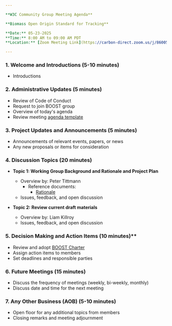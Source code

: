 ```yaml
---

**W3C Community Group Meeting Agenda**

**Biomass Open Origin Standard for Tracking**

**Date:** 05-23-2025
**Time:** 8:00 AM to 09:00 AM PDT 
**Location:** [Zoom Meeting Link](https://carbon-direct.zoom.us/j/86005663902?pwd=rbGWX0c7kQRoYX2n6Vnl5IQMlwTDMx.1) Meeting ID: `86005663902` Passcode: `348634`

---
```


### 1. **Welcome and Introductions** (5-10 minutes)
   - Introductions

### 2. **Administrative Updates** (5 minutes)
   - Review of Code of Conduct
   - Request to join BOOST group
   - Overview of today's agenda
   - Review meeting [agenda template](./templates/meeting_template.md)

### 3. **Project Updates and Announcements** (5 minutes)
   - Announcements of relevant events, papers, or news
   - Any new proposals or items for consideration

### 4. **Discussion Topics** (20 minutes)
   - **Topic 1: Working Group Background and Rationale and Project Plan**
     - Overview by: Peter Tittmann
       - Reference documents:
		 - [Rationale](../drafts/DataStandardRationale.org)
     - Issues, feedback, and open discussion

   - **Topic 2: Review current draft materials**
     - Overview by: Liam Killroy
     - Issues, feedback, and open discussion

### 5. **Decision Making and Action Items** (10 minutes)**
- Review and adopt [BOOST Charter](../BOOST_Charter.org)
- Assign action items to members
- Set deadlines and responsible parties

### 6. **Future Meetings** (15 minutes)
   - Discuss the frequency of meetings (weekly, bi-weekly, monthly)
   - Discuss date and time for the next meeting

### 7. **Any Other Business (AOB)** (5-10 minutes)
   - Open floor for any additional topics from members
   - Closing remarks and meeting adjournment

